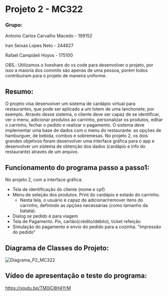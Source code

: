 # Projeto 2 - MC322

### Grupo: 

Antonio Carlos Carvalho Macedo - 199152

Iran Seixas Lopes Neto - 244827

Rafael Campideli Hoyos - 175100

OBS.: Utilizamos o liveshare do vs code para desenvolver o projeto, por isso a maioria dos commits são apenas de uma pessoa, porém todos contribuiram para o projeto de maneira uniforme.

## Resumo:

O projeto visa desenvolver um sistema de cardápio virtual para restaurantes, que pode ser aplicado a um totem de uma lanchonete, por exemplo. Através desse sistema, o cliente deve ser capaz de se identificar, ver o menu, adicionar produtos ao carrinho, personalizar os produtos, editar o carrinho, fechar o pedido  e realizar o pagamento.
O sistema deve implementar uma base de dados com o menu do restaurante: as opções de hamburguer, de bebida, combos e sobremesas.
No projeto 2, os dois grandes objetivos foram desenvolver uma interface gráfica para o app e desenvolver um sistema de obtenção dos dados (cardápio e info do restaurante) através de um arquivo.

## Funcionamento do programa passo a passo1:
No projeto 2, com a interface gráfica:

- Tela de identificação do cliente (nome e cpf)
- Menu de seleção dos produtos. Print do cardápio e estado do carrinho.
    - Nesta tela, o usuário é capaz de adicionar/remover itens do carrinho, definindo as opções necessárias (como tamanho da batata).
- Dialog se pedido é para viagem
- Tela de Pagamento. Pix, cartão(crédito/débito), ticket refeição
- Simulação do pagamento e envio do pedido para a cozinha. "Impressão do pedido"
  
## Diagrama de Classes do Projeto:
![Diagrama_P2_MC322](https://github.com/TochaFh/Projeto-MC322/assets/62609161/e765796e-e24d-4e96-a8a1-fd4f1c08a61e)

## Vídeo de apresentação e teste do programa:
https://youtu.be/TM0jC8H4YrM
